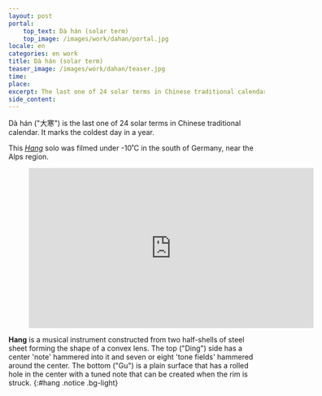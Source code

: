 ```yaml
---
layout: post
portal:
    top_text: Dà hán (solar term)
    top_image: /images/work/dahan/portal.jpg
locale: en
categories: en work
title: Dà hán (solar term)
teaser_image: /images/work/dahan/teaser.jpg
time:
place:
excerpt: The last one of 24 solar terms in Chinese traditional calendar. It marks the coldest day in a year.
side_content:
---
```


Dà hán ("大寒") is the last one of 24 solar terms in Chinese traditional calendar. It marks the coldest day in a year.

This [*Hang*](#jiangzhoudagu) solo was filmed under -10˚C in the south of Germany, near the Alps region.

<figure class="video-container">
    <iframe width="560" height="315" src="https://www.youtube.com/embed/b0LHJj54Y5U" frameborder="0" allow="accelerometer; autoplay; encrypted-media; gyroscope; picture-in-picture" allowfullscreen></iframe>
</figure>

<i class="icon-note icon-inline"></i><b>Hang</b> is a musical instrument constructed from two half-shells of steel sheet forming the shape of a convex lens. The top ("Ding") side has a center 'note' hammered into it and seven or eight 'tone fields' hammered around the center. The bottom ("Gu") is a plain surface that has a rolled hole in the center with a tuned note that can be created when the rim is struck.
{:#hang .notice .bg-light}
